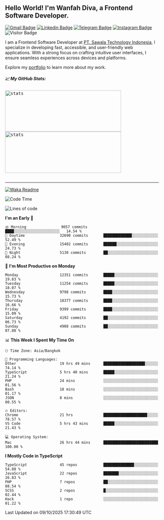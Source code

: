## Hello World! I'm Wanfah Diva, a Frontend Software Developer.

[![Gmail Badge](https://img.shields.io/badge/-Gmail-white?style=plastic&logo=Gmail&link=mailto:aditputrafirmansyah@gmail.com)](mailto:wanfahdivaa@gmail.com)
[![Linkedin Badge](https://img.shields.io/badge/-LinkedIn-blue?style=plastic&logo=Linkedin&link=https://www.linkedin.com/in/aditputrafirmansyah/)](https://www.linkedin.com/in/wanfahdiva/)
[![Telegram Badge](https://img.shields.io/badge/-Telegram-blue?style=plastic&logo=telegram&link=https://t.me/Adithya_13)](https://t.me/wanfahdiva)
[![Instagram Badge](https://img.shields.io/badge/-Instagram-white?style=plastic&logo=instagram&link=https://www.instagram.com/adithya_firmansyahputra/)](https://www.instagram.com/wnfhdva/)
![Visitor Badge](https://visitor-badge.laobi.icu/badge?page_id=wanfahdiva.wanfahdiva)

<p>
I am a Frontend Software Developer at <a href="https://sawala.tech" target="_blank">PT. Sawala Technology Indonesia</a>, I specialize in developing fast, accessible, and user-friendly web applications. With a strong focus on crafting intuitive user interfaces, I ensure seamless experiences across devices and platforms.

Explore my <a href="http://wanfahdiva-com.vercel.app/" target="_blank">portfolio</a> to learn more about my work.
</p>

<h5 align="left">
  
📈 **My GitHub Stats:**

</h5>

<div align="left">
<kbd>
  <img height="135em" width="380em" alt="stats" src="https://github-readme-stats-salesp07.vercel.app/api?username=wanfahdiva&count_private=true&show_icons=true&theme=react&rank_icon=github&border_radius=10&hide_title=true"></kbd>
</kbd>
<kbd>
    <img height="135em" width="380em" alt="stats" src="https://github-readme-activity-graph.vercel.app/graph?username=wanfahdiva&theme=react&hide_title=true"></kbd>
</div>

<br />

---

[![Waka Readme](https://github.com/wanfahdiva/wanfahdiva/actions/workflows/waka.yml/badge.svg)](https://github.com/wanfahdiva/wanfahdiva/actions/workflows/waka.yml)

<!--START_SECTION:waka-->
![Code Time](http://img.shields.io/badge/Code%20Time-2%2C604%20hrs%2058%20mins-blue)

![Lines of code](https://img.shields.io/badge/From%20Hello%20World%20I%27ve%20Written-22.7%20million%20lines%20of%20code-blue)

**I'm an Early 🐤** 

```text
🌞 Morning                9057 commits        ████░░░░░░░░░░░░░░░░░░░░░   14.54 % 
🌆 Daytime                32690 commits       █████████████░░░░░░░░░░░░   52.49 % 
🌃 Evening                15402 commits       ██████░░░░░░░░░░░░░░░░░░░   24.73 % 
🌙 Night                  5130 commits        ██░░░░░░░░░░░░░░░░░░░░░░░   08.24 % 
```
📅 **I'm Most Productive on Monday** 

```text
Monday                   12351 commits       █████░░░░░░░░░░░░░░░░░░░░   19.83 % 
Tuesday                  11254 commits       █████░░░░░░░░░░░░░░░░░░░░   18.07 % 
Wednesday                9798 commits        ████░░░░░░░░░░░░░░░░░░░░░   15.73 % 
Thursday                 10377 commits       ████░░░░░░░░░░░░░░░░░░░░░   16.66 % 
Friday                   9399 commits        ████░░░░░░░░░░░░░░░░░░░░░   15.09 % 
Saturday                 4192 commits        ██░░░░░░░░░░░░░░░░░░░░░░░   06.73 % 
Sunday                   4908 commits        ██░░░░░░░░░░░░░░░░░░░░░░░   07.88 % 
```


📊 **This Week I Spent My Time On** 

```text
🕑︎ Time Zone: Asia/Bangkok

💬 Programming Languages: 
Other                    19 hrs 49 mins      ███████████████████░░░░░░   74.14 % 
TypeScript               5 hrs 40 mins       █████░░░░░░░░░░░░░░░░░░░░   21.24 % 
PHP                      24 mins             ░░░░░░░░░░░░░░░░░░░░░░░░░   01.56 % 
Bash                     18 mins             ░░░░░░░░░░░░░░░░░░░░░░░░░   01.17 % 
JSON                     8 mins              ░░░░░░░░░░░░░░░░░░░░░░░░░   00.55 % 

🔥 Editors: 
Chrome                   21 hrs              ████████████████████░░░░░   78.57 % 
VS Code                  5 hrs 43 mins       █████░░░░░░░░░░░░░░░░░░░░   21.43 % 

💻 Operating System: 
Mac                      26 hrs 44 mins      █████████████████████████   100.00 % 
```

**I Mostly Code in TypeScript** 

```text
TypeScript               45 repos            ██████████████░░░░░░░░░░░   54.88 % 
JavaScript               22 repos            ███████░░░░░░░░░░░░░░░░░░   26.83 % 
PHP                      7 repos             ██░░░░░░░░░░░░░░░░░░░░░░░   08.54 % 
SCSS                     2 repos             █░░░░░░░░░░░░░░░░░░░░░░░░   02.44 % 
Hack                     1 repo              ░░░░░░░░░░░░░░░░░░░░░░░░░   01.22 % 
```




 Last Updated on 09/10/2025 17:30:49 UTC
<!--END_SECTION:waka-->
